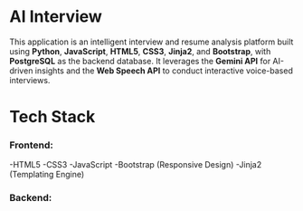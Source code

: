 <h1>AI Interview</h1>
This application is an intelligent interview and resume analysis platform built using <b>Python</b>, <b>JavaScript</b>, <b>HTML5</b>, <b>CSS3</b>, <b>Jinja2</b>, and <b>Bootstrap</b>, with <b>PostgreSQL</b> as the backend database. It leverages the <b>Gemini API</b> for AI-driven insights and the <b>Web Speech API</b> to conduct interactive voice-based interviews.

<h1>Tech Stack</h1>
<h3>Frontend:</h3>
  -HTML5
  -CSS3
  -JavaScript
  -Bootstrap (Responsive Design)
  -Jinja2 (Templating Engine)
<h3>Backend:</h3>
